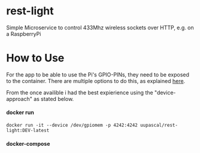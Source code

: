 # rest-light
Simple Microservice to control 433Mhz wireless sockets over HTTP, e.g. on a RaspberryPi



# How to Use

For the app to be able to use the Pi's GPIO-PINs, they need to be exposed to the container.
There are multiple options to do this, as explained [here](https://stackoverflow.com/a/48234752/8069229).

From the once availible i had the best expierience using the "device-approach" as stated below.

#### docker run

```ShellSession
docker run -it --device /dev/gpiomem -p 4242:4242 uupascal/rest-light:DEV-latest
```

#### docker-compose
```yaml

```

